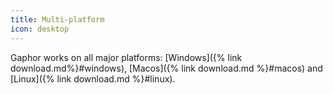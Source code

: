 ```yaml
---
title: Multi-platform
icon: desktop
---
```


Gaphor works on all major platforms: [Windows]({% link download.md%}#windows), [Macos]({% link download.md %}#macos) and [Linux]({% link download.md %}#linux).